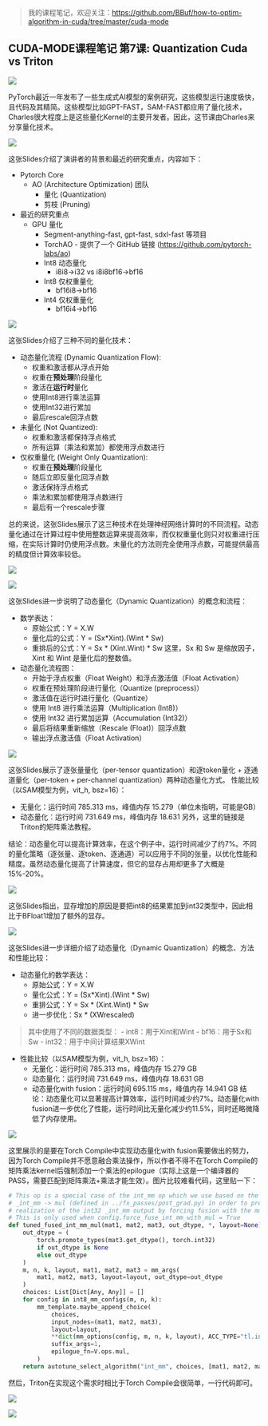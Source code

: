 > 我的课程笔记，欢迎关注：https://github.com/BBuf/how-to-optim-algorithm-in-cuda/tree/master/cuda-mode 

## CUDA-MODE课程笔记 第7课: Quantization Cuda vs Triton

![](https://files.mdnice.com/user/59/901a2917-42c1-41d5-8d37-5e4aa5593451.png)

PyTorch最近一年发布了一些生成式AI模型的案例研究，这些模型运行速度极快，且代码及其精简。这些模型比如GPT-FAST，SAM-FAST都应用了量化技术，Charles很大程度上是这些量化Kernel的主要开发者。因此，这节课由Charles来分享量化技术。


![](https://files.mdnice.com/user/59/cddc3de8-0665-499f-b048-587a2cfc5ef8.png)


这张Slides介绍了演讲者的背景和最近的研究重点，内容如下：
- Pytorch Core
    - AO (Architecture Optimization) 团队
        - 量化 (Quantization)
        - 剪枝 (Pruning)
- 最近的研究重点
    - GPU 量化
        - Segment-anything-fast, gpt-fast, sdxl-fast 等项目
        - TorchAO - 提供了一个 GitHub 链接 (https://github.com/pytorch-labs/ao)
        - Int8 动态量化
            - i8i8->i32 vs i8i8bf16->bf16
        - Int8 仅权重量化
            - bf16i8->bf16
        - Int4 仅权重量化
            - bf16i4->bf16

![](https://files.mdnice.com/user/59/d98e8c68-4a5b-40e9-bd7e-f4500f5c2f13.png)

这张Slides介绍了三种不同的量化技术：

- 动态量化流程 (Dynamic Quantization Flow):
    - 权重和激活都从浮点开始
    - 权重在**预处理**阶段量化
    - 激活在**运行时**量化
    - 使用Int8进行乘法运算
    - 使用Int32进行累加
    - 最后rescale回浮点数
- 未量化 (Not Quantized):
    - 权重和激活都保持浮点格式
    - 所有运算（乘法和累加）都使用浮点数进行
- 仅权重量化 (Weight Only Quantization):
    - 权重在**预处理**阶段量化
    - 随后立即反量化回浮点数
    - 激活保持浮点格式
    - 乘法和累加都使用浮点数进行
    - 最后有一个rescale步骤

总的来说，这张Slides展示了这三种技术在处理神经网络计算时的不同流程。动态量化通过在计算过程中使用整数运算来提高效率，而仅权重量化则只对权重进行压缩，在实际计算时仍使用浮点数。未量化的方法则完全使用浮点数，可能提供最高的精度但计算效率较低。

![](https://files.mdnice.com/user/59/582cb71d-96d5-4028-a068-9a59fe604bbd.png)

![](https://files.mdnice.com/user/59/45e10b9a-6f68-4765-bbca-5ac4be7d116d.png)


这张Slides进一步说明了动态量化（Dynamic Quantization）的概念和流程：
- 数学表达：
    - 原始公式：Y = X.W
    - 量化后的公式：Y = (Sx*Xint).(Wint * Sw)
    - 重排后的公式：Y = Sx * (Xint.Wint) * Sw
这里，Sx 和 Sw 是缩放因子，Xint 和 Wint 是量化后的整数值。
- 动态量化流程图：
    - 开始于浮点权重（Float Weight）和浮点激活值（Float Activation）
    - 权重在预处理阶段进行量化（Quantize (preprocess)）
    - 激活值在运行时进行量化（Quantize）
    - 使用 Int8 进行乘法运算（Multiplication (Int8)）
    - 使用 Int32 进行累加运算（Accumulation (Int32)）
    - 最后将结果重新缩放（Rescale (Float)）回浮点数
    - 输出浮点激活值（Float Activation）

![](https://files.mdnice.com/user/59/1ab908de-90bc-43c7-8e7d-bb0d06d5cc6c.png)

这张Slides展示了逐张量量化（per-tensor quantization）和逐token量化 + 逐通道量化（per-token + per-channel quantization）两种动态量化方式。
性能比较（以SAM模型为例，vit_h, bsz=16）：
- 无量化：运行时间 785.313 ms，峰值内存 15.279（单位未指明，可能是GB）
- 动态量化：运行时间 731.649 ms，峰值内存 18.631
另外，这里的链接是Triton的矩阵乘法教程。

结论：动态量化可以提高计算效率，在这个例子中，运行时间减少了约7%。不同的量化策略（逐张量、逐token、逐通道）可以应用于不同的张量，以优化性能和精度。虽然动态量化提高了计算速度，但它的显存占用却更多了大概是15%-20%。

![](https://files.mdnice.com/user/59/655f7a00-a6bb-4760-a08c-9f9f1b8c33cf.png)

这张Slides指出，显存增加的原因是要把int8的结果累加到int32类型中，因此相比于BFloat1增加了额外的显存。

![](https://files.mdnice.com/user/59/ee885f2b-6fc9-458e-a937-69d1fb7bf995.png)

这张Slides进一步详细介绍了动态量化（Dynamic Quantization）的概念、方法和性能比较：
- 动态量化的数学表达：
    - 原始公式：Y = X.W
    - 量化公式：Y = (Sx*Xint).(Wint * Sw)
    - 重排公式：Y = Sx * (Xint.Wint) * Sw
    - 进一步优化：Sx * (XWrescaled)
> 其中使用了不同的数据类型：
    - int8：用于Xint和Wint
    - bf16：用于Sx和Sw
    - int32：用于中间计算结果XWint
- 性能比较（以SAM模型为例，vit_h, bsz=16）：
    - 无量化：运行时间 785.313 ms，峰值内存 15.279 GB
    - 动态量化：运行时间 731.649 ms，峰值内存 18.631 GB
    - 动态量化with fusion：运行时间 695.115 ms，峰值内存 14.941 GB
结论：动态量化可以显著提高计算效率，运行时间减少约7%。动态量化with fusion进一步优化了性能，运行时间比无量化减少约11.5%，同时还略微降低了内存使用。

![](https://files.mdnice.com/user/59/65b2e338-1489-4187-8a6d-b8e7c9cf1d96.png)


这里展示的是要在Torch Compile中实现动态量化with fusion需要做出的努力，因为Torch Compile并不愿意融合乘法操作，所以作者不得不在Torch Compile的矩阵乘法kernel后强制添加一个乘法的epilogue（实际上这是一个编译器的PASS，需要匹配到矩阵乘法+乘法才能生效）。图片比较难看代码，这里贴一下：
```python
# This op is a special case of the int_mm op which we use based on the pattern
# _int_mm -> mul (defined in ../fx_passes/post_grad.py) in order to prevent
# realization of the int32 _int_mm output by forcing fusion with the mul op.
# This is only used when config.force_fuse_int_mm_with_mul = True
def tuned_fused_int_mm_mul(mat1, mat2, mat3, out_dtype, *, layout=None):
    out_dtype = (
        torch.promote_types(mat3.get_dtype(), torch.int32)
        if out_dtype is None
        else out_dtype
    )
    m, n, k, layout, mat1, mat2, mat3 = mm_args(
        mat1, mat2, mat3, layout=layout, out_dtype=out_dtype
    )
    choices: List[Dict[Any, Any]] = []
    for config in int8_mm_configs(m, n, k):
        mm_template.maybe_append_choice(
            choices,
            input_nodes=(mat1, mat2, mat3),
            layout=layout,
            **dict(mm_options(config, m, n, k, layout), ACC_TYPE="tl.int32"),
            suffix_args=1,
            epilogue_fn=V.ops.mul,
        )
    return autotune_select_algorithm("int_mm", choices, [mat1, mat2, mat3], layout)
```

然后，Triton在实现这个需求时相比于Torch Compile会很简单，一行代码即可。

![](https://files.mdnice.com/user/59/8a91dc5d-68be-4ff4-9172-c6b0e3aa2c3e.png)

![](https://files.mdnice.com/user/59/a79dda1f-11f5-4f0b-9738-32fabdbc214e.png)

